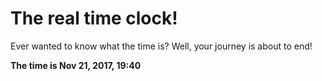 # The real time clock!

Ever wanted to know what the time is? Well, your journey is about to end!

**The time is Nov 21, 2017, 19:40**